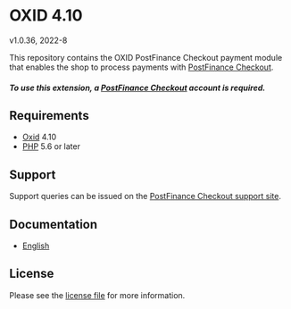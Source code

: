 

# OXID 4.10

v1.0.36, 2022-8

This repository contains the OXID  PostFinance Checkout payment module that enables the shop to process payments with [PostFinance Checkout](https://postfinance.ch/en/business/products/e-commerce/postfinance-checkout-all-in-one.html).

##### To use this extension, a [PostFinance Checkout](https://checkout.postfinance.ch/en-ch/user/signup)  account is required.

## Requirements

* [Oxid](https://www.oxid-esales.com/) 4.10
* [PHP](http://php.net/) 5.6 or later

## Support

Support queries can be issued on the [PostFinance Checkout support site](https://www.postfinance.ch/en/business/support.html).

## Documentation

* [English](https://plugin-documentation.postfinance-checkout.ch/pfpayments/oxid-4.10/1.0.36/docs/en/documentation.html)

## License

Please see the [license file](https://github.com/pfpayments/oxid-4.10/blob/1.0.36/LICENSE) for more information.